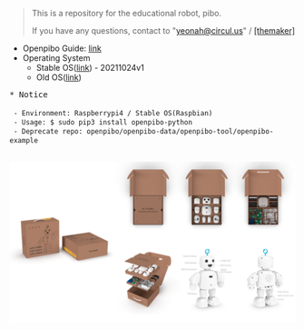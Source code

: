 >This is a repository for the educational robot, pibo.
>
>If you have any questions, contact to "yeonah@circul.us" / [[themaker]](https://themaker.circul.us)

+ Openpibo Guide: [link](https://themakerrobot.github.io/openpibo-python/build/html/index.html)
+ Operating System
  - Stable OS([link](https://drive.google.com/file/d/1L-yJbhNXjiO3cgrtzdPaQfmRqmQcHJoC/view?usp=sharing)) - 20211024v1
  - Old OS([link](https://drive.google.com/file/d/1NoD_R2mcnc2nErGtSmuUe83CrJ3pOnbU/view?usp=sharing))

<pre>
* Notice
<code>
 - Environment: Raspberrypi4 / Stable OS(Raspbian)
 - Usage: $ sudo pip3 install openpibo-python
 - Deprecate repo: openpibo/openpibo-data/openpibo-tool/openpibo-example
</code>
</pre>
![bg](bg.png)
